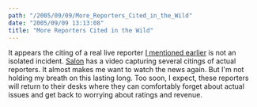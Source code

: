 ```yaml
---
path: "/2005/09/09/More_Reporters_Cited_in_the_Wild" 
date: "2005/09/09 13:13:08" 
title: "More Reporters Cited in the Wild" 
---
```

<p>It appears the citing of a real live reporter <a href="http://typewriting.org/2005/09/06/Endangered_Species/">I mentioned earlier</a> is not an isolated incident. <a href="http://www.salon.com/ent/feature/2005/09/07/reporter_gone_wild/">Salon</a> has a video capturing several citings of actual reporters. It almost makes me want to watch the news again. But I'm not holding my breath on this lasting long. Too soon, I expect, these reporters will return to their desks where they can comfortably forget about actual issues and get back to worrying about ratings and revenue.</p>